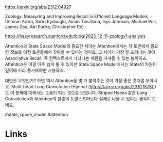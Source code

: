https://arxiv.org/abs/2312.04927

Zoology: Measuring and Improving Recall in Efficient Language Models (Simran Arora, Sabri Eyuboglu, Aman Timalsina, Isys Johnson, Michael Poli, James Zou, Atri Rudra, Christopher Ré)

https://hazyresearch.stanford.edu/blog/2023-12-11-zoology1-analysis

Attention과 State Space Model의 중요한 차이는 Attention에서는 각 토큰에서 필요한 정보를 이전 토큰들에서 찾아올 수 있다는 것이죠. 그 차이가 가장 잘 드러나는 것이 Associative Recall, 즉 컨텍스트에서 나타나는 패턴을 가져올 수 있는 능력이죠. Attention은 이걸 아주 쉽게 풀 수 있지만 State Space Model에서는 State의 차원이 길이에 따라 증가해야만 가능하죠.

대안은 무엇인가? 하면 역시 Attention을 몇 개 붙여주는 것이 가장 좋은 것처럼 보이네요. Multi-head Long Convolution (Hyena) (https://arxiv.org/abs/2310.18780) 도 이 문제에 대해서는 도움이 되는 것으로 보입니다. Striped Hyena 같은 Long Convolution과 Attention의 절충이 트랜스포머보다 실제로 나을 수 있다는 생각이 드네요.

#state_space_model #attention

# Links


